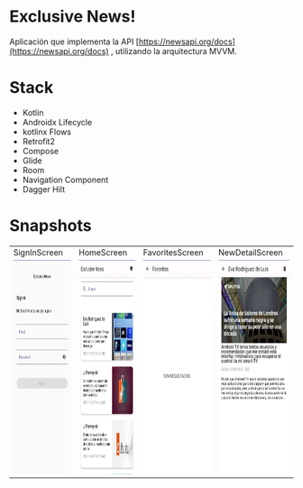# Exclusive News!

Aplicación que implementa la API  [https://newsapi.org/docs](https://newsapi.org/docs) , utilizando la arquitectura MVVM.

# Stack
- Kotlin
- Androidx Lifecycle
- kotlinx Flows
- Retrofit2
- Compose
- Glide
- Room
- Navigation Component
- Dagger Hilt

# Snapshots

<table>
  <tr>
    <td>SignInScreen</td>
    <td>HomeScreen</td>
    <td>FavoritesScreen</td>
    <td>NewDetailScreen</td>
  </tr>
  <tr>
    <td><img src="/screenshots/signin.jpg" width=270 height=380></td>
    <td><img src="/screenshots/home.jpg" width=270 height=380></td>
    <td><img src="/screenshots/saved.jpg" width=270 height=380></td>
    <td><img src="/screenshots/detail.jpg" width=270 height=380></td>
  </tr>
 </table>
